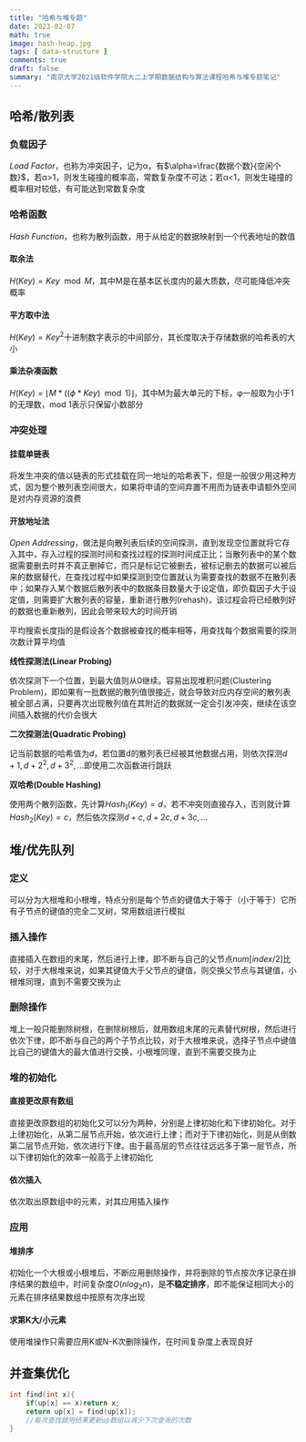 ```yaml
---
title: "哈希与堆专题"
date: 2023-02-07
math: true
image: hash-heap.jpg
tags: [ data-structure ]
comments: true
draft: false
summary: "南京大学2021级软件学院大二上学期数据结构与算法课程哈希与堆专题笔记"
---
```


## 哈希/散列表

### 负载因子

$Load~Factor$，也称为冲突因子，记为α，有$\alpha=\frac{数据个数}{空闲个数}$，若α>1，则发生碰撞的概率高，常数复杂度不可达；若α<1，则发生碰撞的概率相对较低，有可能达到常数复杂度

### 哈希函数

$Hash~Function$，也称为散列函数，用于从给定的数据映射到一个代表地址的数值

#### 取余法

$H(Key)=Key\mod M$，其中M是在基本区长度内的最大质数，尽可能降低冲突概率

#### 平方取中法

$H(Key)=Key^2$十进制数字表示的中间部分，其长度取决于存储数据的哈希表的大小

#### 乘法杂凑函数

$H(Key)=\lfloor M*((\phi*Key)\mod 1)\rfloor$，其中M为最大单元的下标，φ一般取为小于1的无理数，mod 1表示只保留小数部分

### 冲突处理

#### 挂载单链表

将发生冲突的值以链表的形式挂载在同一地址的哈希表下，但是一般很少用这种方式，因为整个散列表空间很大，如果将申请的空间弃置不用而为链表申请额外空间是对内存资源的浪费

#### 开放地址法

$Open~Addressing$，做法是向散列表后续的空间探测，直到发现空位置就将它存入其中，存入过程的探测时间和查找过程的探测时间成正比；当散列表中的某个数据需要删去时并不真正删掉它，而只是标记它被删去，被标记删去的数据可以被后来的数据替代，在查找过程中如果探测到空位置就认为需要查找的数据不在散列表中；如果存入某个数据后散列表中的数据条目数量大于设定值，即负载因子大于设定值，则需要扩大散列表的容量，重新进行散列(rehash)，该过程会将已经散列好的数据也重新散列，因此会带来较大的时间开销

平均搜索长度指的是假设各个数据被查找的概率相等，用查找每个数据需要的探测次数计算平均值

**线性探测法(Linear Probing)**

依次探测下一个位置，到最大值则从0继续。容易出现堆积问题(Clustering Problem)，即如果有一批数据的散列值很接近，就会导致对应内存空间的散列表被全部占满，只要再次出现散列值在其附近的数据就一定会引发冲突，继续在该空间插入数据的代价会很大

**二次探测法(Quadratic Probing)**

记当前数据的哈希值为$d$，若位置d的散列表已经被其他数据占用，则依次探测$d+1,d+2^2,d+3^2,\dots$即使用二次函数进行跳跃

**双哈希(Double Hashing)**

使用两个散列函数，先计算$Hash_1(Key)=d$，若不冲突则直接存入，否则就计算$Hash_2(Key)=c$，然后依次探测$d+c,d+2c,d+3c,\dots$

## 堆/优先队列

### 定义

可以分为大根堆和小根堆，特点分别是每个节点的键值大于等于（小于等于）它所有子节点的键值的完全二叉树，常用数组进行模拟

### 插入操作

直接插入在数组的末尾，然后进行上律，即不断与自己的父节点$num[index/2]$比较，对于大根堆来说，如果其键值大于父节点的键值，则交换父节点与其键值，小根堆同理，直到不需要交换为止

### 删除操作

堆上一般只能删除树根，在删除树根后，就用数组末尾的元素替代树根，然后进行依次下律，即不断与自己的两个子节点比较，对于大根堆来说，选择子节点中键值比自己的键值大的最大值进行交换，小根堆同理，直到不需要交换为止

### 堆的初始化

#### 直接更改原有数组

直接更改原数组的初始化又可以分为两种，分别是上律初始化和下律初始化。对于上律初始化，从第二层节点开始，依次进行上律；而对于下律初始化，则是从倒数第二层节点开始，依次进行下律。由于最高层的节点往往远远多于第一层节点，所以下律初始化的效率一般高于上律初始化

#### 依次插入

依次取出原数组中的元素，对其应用插入操作

### 应用

#### 堆排序

初始化一个大根或小根堆后，不断应用删除操作，并将删除的节点按次序记录在排序结果的数组中，时间复杂度$O(nlog_2n)$，是**不稳定排序**，即不能保证相同大小的元素在排序结果数组中按原有次序出现

#### 求第K大/小元素

使用堆操作只需要应用K或N-K次删除操作，在时间复杂度上表现良好

## 并查集优化

~~~~c++
int find(int x){
    if(up[x] == x)return x;
    return up[x] = find(up[x]);
    //每次查找就用结果更新up数组以减少下次查询的次数
}
~~~~



